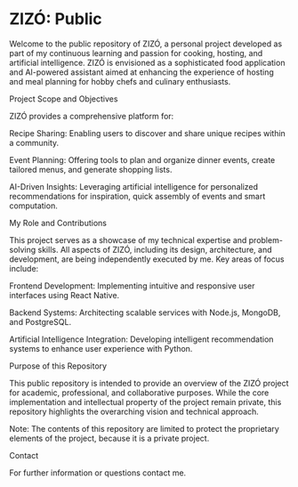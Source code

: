 # ZIZÓ: Public

Welcome to the public repository of ZIZÓ, a personal project developed as part of my continuous learning and passion for cooking, hosting, and artificial intelligence. ZIZÓ is envisioned as a sophisticated food application and AI-powered assistant aimed at enhancing the experience of hosting and meal planning for hobby chefs and culinary enthusiasts.



Project Scope and Objectives

ZIZÓ provides a comprehensive platform for:

Recipe Sharing: Enabling users to discover and share unique recipes within a community. 

Event Planning: Offering tools to plan and organize dinner events, create tailored menus, and generate shopping lists.

AI-Driven Insights: Leveraging artificial intelligence for personalized recommendations for inspiration, quick assembly of events and smart computation.



My Role and Contributions

This project serves as a showcase of my technical expertise and problem-solving skills. All aspects of ZIZÓ, including its design, architecture, and development, are being independently executed by me. Key areas of focus include:


Frontend Development: Implementing intuitive and responsive user interfaces using React Native.

Backend Systems: Architecting scalable services with Node.js, MongoDB, and PostgreSQL.

Artificial Intelligence Integration: Developing intelligent recommendation systems to enhance user experience with Python.



Purpose of this Repository

This public repository is intended to provide an overview of the ZIZÓ project for academic, professional, and collaborative purposes. While the core implementation and intellectual property of the project remain private, this repository highlights the overarching vision and technical approach.


Note: The contents of this repository are limited to protect the proprietary elements of the project, because it is a private project. 



Contact

For further information or questions contact me.


